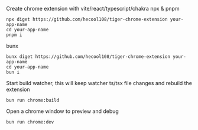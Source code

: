 Create chrome extension with vite/react/typescript/chakra
npx & pnpm
```shell
npx diget https://github.com/hecool108/tiger-chrome-extension your-app-name
cd your-app-name
pnpm i
```

bunx
```shell
bunx diget https://github.com/hecool108/tiger-chrome-extension your-app-name
cd your-app-name
bun i
```
Start build watcher, this will keep watcher ts/tsx file changes and rebuild the extension
```
bun run chrome:build
```

Open a chrome window to preview and debug
```
bun run chrome:dev
```